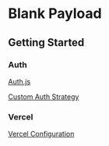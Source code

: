 # Blank Payload

## Getting Started

### Auth

[Auth.js](https://authjs.dev/getting-started/installation)

[Custom Auth Strategy](https://payloadcms.com/docs/authentication/custom-strategies#example-strategy)

### Vercel

[Vercel Configuration](https://vercel.com/docs/projects/project-configuration)

